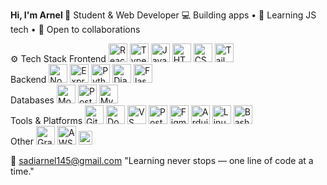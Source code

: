 **Hi, I'm Arnel 👋**
Student & Web Developer
💻 Building apps • 🧠 Learning JS tech • 🤝 Open to collaborations

⚙️ Tech Stack
Frontend
<img src="https://cdn.jsdelivr.net/gh/devicons/devicon/icons/react/react-original.svg" width="30" height="30" alt="React"/>
<img src="https://cdn.jsdelivr.net/gh/devicons/devicon/icons/typescript/typescript-original.svg" width="30" height="30" alt="TypeScript"/>
<img src="https://cdn.jsdelivr.net/gh/devicons/devicon/icons/javascript/javascript-original.svg" width="30" height="30" alt="JavaScript"/>
<img src="https://cdn.jsdelivr.net/gh/devicons/devicon/icons/html5/html5-original.svg" width="30" height="30" alt="HTML5"/>
<img src="https://cdn.jsdelivr.net/gh/devicons/devicon/icons/css3/css3-original.svg" width="30" height="30" alt="CSS3"/>
<img src="https://www.vectorlogo.zone/logos/tailwindcss/tailwindcss-icon.svg" width="30" height="30" alt="Tailwind CSS"/>  
Backend
<img src="https://cdn.jsdelivr.net/gh/devicons/devicon/icons/nodejs/nodejs-original.svg" width="30" height="30" alt="Node.js"/>
<img src="https://cdn.jsdelivr.net/gh/devicons/devicon/icons/express/express-original.svg" width="30" height="30" alt="Express"/>
<img src="https://cdn.jsdelivr.net/gh/devicons/devicon/icons/python/python-original.svg" width="30" height="30" alt="Python"/>
<img src="https://cdn.jsdelivr.net/gh/devicons/devicon/icons/django/django-plain.svg" width="30" height="30" alt="Django"/>
<img src="https://www.vectorlogo.zone/logos/palletsprojects_flask/palletsprojects_flask-icon.svg" width="30" height="30" alt="Flask"/>  
Databases
<img src="https://cdn.jsdelivr.net/gh/devicons/devicon/icons/mongodb/mongodb-original.svg" width="30" height="30" alt="MongoDB"/>
<img src="https://cdn.jsdelivr.net/gh/devicons/devicon/icons/postgresql/postgresql-original.svg" width="30" height="30" alt="PostgreSQL"/>
<img src="https://cdn.jsdelivr.net/gh/devicons/devicon/icons/mysql/mysql-original.svg" width="30" height="30" alt="MySQL"/>  
Tools & Platforms
<img src="https://cdn.jsdelivr.net/gh/devicons/devicon/icons/git/git-original.svg" width="30" height="30" alt="Git"/>
<img src="https://cdn.jsdelivr.net/gh/devicons/devicon/icons/docker/docker-original.svg" width="30" height="30" alt="Docker"/>
<img src="https://cdn.jsdelivr.net/gh/devicons/devicon/icons/vscode/vscode-original.svg" width="30" height="30" alt="VS Code"/>
<img src="https://www.vectorlogo.zone/logos/getpostman/getpostman-icon.svg" width="30" height="30" alt="Postman"/>
<img src="https://cdn.jsdelivr.net/gh/devicons/devicon/icons/figma/figma-original.svg" width="30" height="30" alt="Figma"/>
<img src="https://cdn.jsdelivr.net/gh/devicons/devicon/icons/arduino/arduino-original.svg" width="30" height="30" alt="Arduino"/>
<img src="https://cdn.jsdelivr.net/gh/devicons/devicon/icons/linux/linux-original.svg" width="30" height="30" alt="Linux"/>
<img src="https://cdn.jsdelivr.net/gh/devicons/devicon/icons/bash/bash-original.svg" width="30" height="30" alt="Bash"/>  
Other
<img src="https://cdn.jsdelivr.net/gh/devicons/devicon/icons/graphql/graphql-plain.svg" width="30" height="30" alt="GraphQL"/>
<img src="https://www.vectorlogo.zone/logos/amazon_aws/amazon_aws-icon.svg" width="30" height="30" alt="AWS"/>
<img src="https://img.shields.io/badge/REST%20API-005571?style=for-the-badge&logo=rest&logoColor=white" height="22" alt="REST API"/>  

📧 sadiarnel145@gmail.com
"Learning never stops — one line of code at a time."
